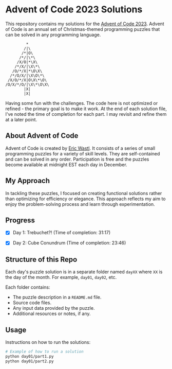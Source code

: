 # Advent of Code 2023 Solutions

This repository contains my solutions for the [Advent of Code 2023](https://adventofcode.com/2023). Advent of Code is an annual set of Christmas-themed programming puzzles that can be solved in any programming language.

```
         * 
        /|\                  
       /*|O\
      /*/|\*\
     /X/O|*\X\
    /*/X/|\X\*\
   /O/*/X|*\O\X\             
  /*/O/X/|\X\O\*\
 /X/O/*/X|O\X\*\O\
/O/X/*/O/|\X\*\O\X\
        |X|      
        |X|  
```

Having some fun with the challenges. The code here is not optimized or refined - the primary goal is to make it work. At the end of each solution file, I've noted the time of completion for each part. I may revisit and refine them at a later point.

## About Advent of Code

Advent of Code is created by [Eric Wastl](http://was.tl/). It consists of a series of small programming puzzles for a variety of skill levels. They are self-contained and can be solved in any order. Participation is free and the puzzles become available at midnight EST each day in December.

## My Approach

In tackling these puzzles, I focused on creating functional solutions rather than optimizing for efficiency or elegance. This approach reflects my aim to enjoy the problem-solving process and learn through experimentation.

## Progress

- [x] Day 1: Trebuchet?! (Time of completion: 31:17)
- [x] Day 2: Cube Conundrum (Time of completion: 23:46)


## Structure of this Repo

Each day's puzzle solution is in a separate folder named `dayXX` where `XX` is the day of the month. For example, `day01`, `day02`, etc.

Each folder contains:
- The puzzle description in a `README.md` file.
- Source code files.
- Any input data provided by the puzzle.
- Additional resources or notes, if any.

## Usage

Instructions on how to run the solutions:

```bash
# Example of how to run a solution
python day01/part1.py
python day01/part2.py
```



